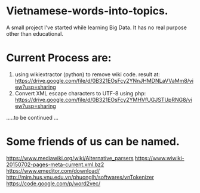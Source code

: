 # Vietnamese-words-into-topics.
A small project I've started while learning Big Data. It has no real purpose other than educational.

# Current Process are: 
1. using wikiextractor (python) to remove wiki code. result at:
https://drive.google.com/file/d/0B321EOsFcy2YNnJHMDNLaVVaMm8/view?usp=sharing
2. Convert XML escape characters to UTF-8 using php:
https://drive.google.com/file/d/0B321EOsFcy2YMHVfUGJSTUpRNG8/view?usp=sharing

 .....to be continued ... 
# Some friends of us can be named.
https://www.mediawiki.org/wiki/Alternative_parsers
https://www.wiwiki-20150702-pages-meta-current.xml.bz2 
https://www.emeditor.com/download/
http://mim.hus.vnu.edu.vn/phuonglh/softwares/vnTokenizer
https://code.google.com/p/word2vec/
